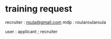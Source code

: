 # training request

recruiter :
roula@gmail.com
mdp : roularoularoula

 user : applicant ; recruiter
